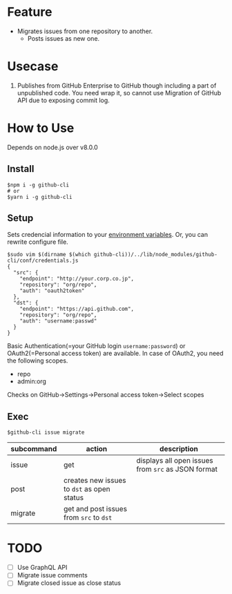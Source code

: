 # Feature

- Migrates issues from one repository to another.
  - Posts issues as new one.

# Usecase

1. Publishes from GitHub Enterprise to GitHub though including a part of unpublished code. You need wrap it, so cannot use Migration of GitHub API due to exposing commit log.

# How to Use

Depends on node.js over v8.0.0

## Install

```
$npm i -g github-cli
# or
$yarn i -g github-cli
```

## Setup

Sets credencial information to your [environment variables](./conf/credentials.js).
Or, you can rewrite configure file.
```
$sudo vim $(dirname $(which github-cli))/../lib/node_modules/github-cli/conf/credentials.js
{
  "src": {
    "endpoint": "http://your.corp.co.jp",
    "repository": "org/repo",
    "auth": "oauth2token"
  },
  "dst": {
    "endpoint": "https://api.github.com",
    "repository": "org/repo",
    "auth": "username:passwd"
  }
}
```

Basic Authentication(=your GitHub login `username:password`) or OAuth2(=Personal access token) are available.
In case of OAuth2, you need the following scopes.

- repo
- admin:org

Checks on GitHub->Settings->Personal access token->Select scopes

## Exec

```
$github-cli issue migrate
```

subcommand | action | description
--- | --- | ---
issue | get | displays all open issues from `src` as JSON format
| post <issue JSON path> | creates new issues to `dst` as open status
| migrate | get and post issues from `src` to `dst`

# TODO

- [ ] Use GraphQL API
- [ ] Migrate issue comments
- [ ] Migrate closed issue as close status
